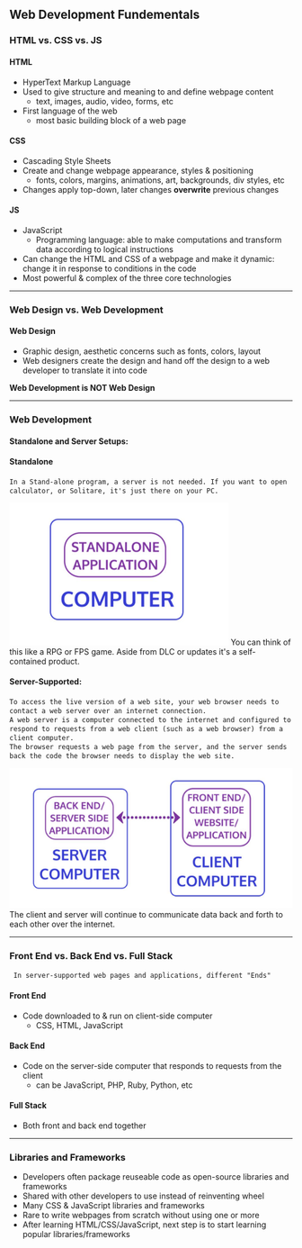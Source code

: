 ## Web Development Fundementals

### HTML vs. CSS vs. JS

#### HTML
- HyperText Markup Language
- Used to give structure and meaning to and define webpage content 
    - text, images, audio, video, forms, etc
- First language of the web 
    - most basic building block of a web page

#### CSS
- Cascading Style Sheets
- Create and change webpage appearance, styles & positioning 
    - fonts, colors, margins, animations, art, backgrounds, div styles, etc
- Changes apply top-down, later changes **overwrite** previous changes

#### JS
- JavaScript
    - Programming language: able to make computations and transform data according to logical instructions
- Can change the HTML and CSS of a webpage and make it dynamic: change it in response to conditions in the code
- Most powerful & complex of the three core technologies

---

### Web Design vs. Web Development
#### Web Design
- Graphic design, aesthetic concerns such as fonts, colors, layout
- Web designers create the design and hand off the design to a web developer to translate it into code

**Web Development is NOT Web Design**

---

### Web Development

#### Standalone and Server Setups:
#### Standalone 
    In a Stand-alone program, a server is not needed. If you want to open calculator, or Solitare, it's just there on your PC. 
<img src="../images/standalone_PC.png">
    You can think of this like a RPG or FPS game. Aside from DLC or updates it's a self-contained product.

#### Server-Supported:
    To access the live version of a web site, your web browser needs to contact a web server over an internet connection. 
    A web server is a computer connected to the internet and configured to respond to requests from a web client (such as a web browser) from a client computer.
    The browser requests a web page from the server, and the server sends back the code the browser needs to display the web site.
<img src="../images/server-client.png">
    The client and server will continue to communicate data back and forth to each other over the internet. 

---

### Front End vs. Back End vs. Full Stack
     
     In server-supported web pages and applications, different "Ends"  




#### Front End
- Code downloaded to & run on client-side computer 
    - CSS, HTML, JavaScript

#### Back End
- Code on the server-side computer that responds to requests from the client 
    - can be JavaScript, PHP, Ruby, Python, etc

#### Full Stack 
 - Both front and back end together



---


### Libraries and Frameworks
- Developers often package reuseable code as open-source libraries and frameworks
- Shared with other developers to use instead of reinventing wheel 
- Many CSS & JavaScript libraries and frameworks
- Rare to write webpages from scratch without using one or more
- After learning HTML/CSS/JavaScript, next step is to start learning popular libraries/frameworks